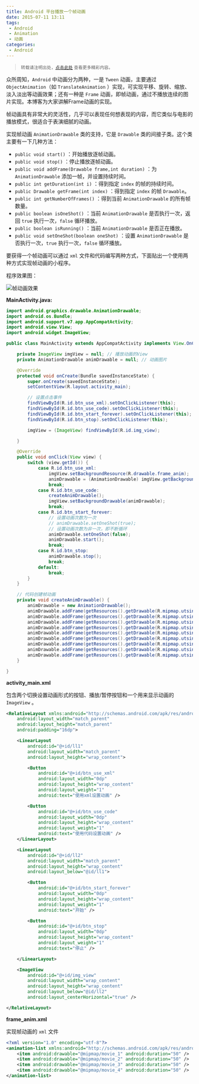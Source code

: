 ```yaml
---
title: Android 平台播放一个帧动画
date: 2015-07-11 13:11
tags:
 - Android
 - Animation
 - 动画
categories:
 - Android
---
```


> <small>转载请注明出处，[点击此处](https://shichaohui.github.io/) 查看更多精彩内容。</small>

众所周知，`Android` 中动画分为两种，一是 `Tween` 动画，主要通过 `ObjectAnimation`（如 `TranslateAnimation` ）实现，可实现平移、旋转、缩放、淡入淡出等动画效果；还有一种是 `Frame` 动画，即帧动画，通过不播放连续的图片实现。本博客为大家讲解Frame动画的实现。

帧动画具有非常大的灵活性，几乎可以表现任何想表现的内容，而它类似与电影的播放模式，很适合于表演细腻的动画。

实现帧动画 `AnimationDrawable` 类的支持，它是 `Drawable` 类的间接子类。这个类主要有一下几种方法：

* `public void start()` ：开始播放逐帧动画。
* `public void stop()` ：停止播放逐帧动画。
* `public void addFrame(Drawable frame,int duration)` ：为 `AnimationDrawable` 添加一帧，并设置持续时间。
* `public int getDuration(int i)` ：得到指定 `index` 的帧的持续时间。
* `public Drawable getFrame(int index)` ：得到指定 `index` 的帧 `Drawable`。
* `public int getNumberOfFrames()` ：得到当前 `AnimationDrawable` 的所有帧数量。
* `public boolean isOneShot()` ：当前 `AnimationDrawable` 是否执行一次，返回 `true` 执行一次，`false` 循环播放。
* `public boolean isRunning()` ：当前 `AnimationDrawable` 是否正在播放。
* `public void setOneShot(boolean oneShot)` ：设置 `AnimationDrawable` 是否执行一次，`true` 执行一次，`false` 循环播放。

要获得一个帧动画可以通过 `xml` 文件和代码编写两种方式，下面贴出一个使用两种方式实现帧动画的小程序。

程序效果图：

![帧动画效果](https://img-blog.csdn.net/20150711130119461)

**MainActivity.java:**

```java
import android.graphics.drawable.AnimationDrawable;
import android.os.Bundle;
import android.support.v7.app.AppCompatActivity;
import android.view.View;
import android.widget.ImageView;

public class MainActivity extends AppCompatActivity implements View.OnClickListener {

    private ImageView imgView = null; // 播放动画的View
    private AnimationDrawable animDrawable = null; // 动画图片

    @Override
    protected void onCreate(Bundle savedInstanceState) {
        super.onCreate(savedInstanceState);
        setContentView(R.layout.activity_main);

        // 设置点击事件
        findViewById(R.id.btn_use_xml).setOnClickListener(this);
        findViewById(R.id.btn_use_code).setOnClickListener(this);
        findViewById(R.id.btn_start_forever).setOnClickListener(this);
        findViewById(R.id.btn_stop).setOnClickListener(this);

        imgView = (ImageView) findViewById(R.id.img_view);

    }

    @Override
    public void onClick(View view) {
        switch (view.getId()) {
            case R.id.btn_use_xml:
                imgView.setBackgroundResource(R.drawable.frame_anim);
                animDrawable = (AnimationDrawable) imgView.getBackground();
                break;
            case R.id.btn_use_code:
                createAnimDrawable();
                imgView.setBackgroundDrawable(animDrawable);
                break;
            case R.id.btn_start_forever:
                // 设置动画次数为一次
                // animDrawable.setOneShot(true);
                // 设置动画次数为非一次，即不断循环
                animDrawable.setOneShot(false);
                animDrawable.start();
                break;
            case R.id.btn_stop:
                animDrawable.stop();
                break;
            default:
                break;
        }
    }

    // 代码创建帧动画
    private void createAnimDrawable() {
        animDrawable = new AnimationDrawable();
        animDrawable.addFrame(getResources().getDrawable(R.mipmap.utsing1), 50);
        animDrawable.addFrame(getResources().getDrawable(R.mipmap.utsing2), 50);
        animDrawable.addFrame(getResources().getDrawable(R.mipmap.utsing3), 50);
        animDrawable.addFrame(getResources().getDrawable(R.mipmap.utsing4), 50);
        animDrawable.addFrame(getResources().getDrawable(R.mipmap.utsing5), 50);
        animDrawable.addFrame(getResources().getDrawable(R.mipmap.utsing6), 50);
        animDrawable.addFrame(getResources().getDrawable(R.mipmap.utsing7), 50);
        animDrawable.addFrame(getResources().getDrawable(R.mipmap.utsing8), 50);
        animDrawable.addFrame(getResources().getDrawable(R.mipmap.utsing9), 50);
    }

}
```

**activity_main.xml**

包含两个切换设置动画形式的按钮、播放/暂停按钮和一个用来显示动画的 `ImageView` 。

```xml
<RelativeLayout xmlns:android="http://schemas.android.com/apk/res/android"
    android:layout_width="match_parent"
    android:layout_height="match_parent"
    android:padding="16dp">

    <LinearLayout
        android:id="@+id/ll1"
        android:layout_width="match_parent"
        android:layout_height="wrap_content">

        <Button
            android:id="@+id/btn_use_xml"
            android:layout_width="0dp"
            android:layout_height="wrap_content"
            android:layout_weight="1"
            android:text="使用xml设置动画" />

        <Button
            android:id="@+id/btn_use_code"
            android:layout_width="0dp"
            android:layout_height="wrap_content"
            android:layout_weight="1"
            android:text="使用代码设置动画" />
    </LinearLayout>

    <LinearLayout
        android:id="@+id/ll2"
        android:layout_width="match_parent"
        android:layout_height="wrap_content"
        android:layout_below="@id/ll1">

        <Button
            android:id="@+id/btn_start_forever"
            android:layout_width="0dp"
            android:layout_height="wrap_content"
            android:layout_weight="1"
            android:text="开始" />

        <Button
            android:id="@+id/btn_stop"
            android:layout_width="0dp"
            android:layout_height="wrap_content"
            android:layout_weight="1"
            android:text="停止" />

    </LinearLayout>

    <ImageView
        android:id="@+id/img_view"
        android:layout_width="wrap_content"
        android:layout_height="wrap_content"
        android:layout_below="@id/ll2"
        android:layout_centerHorizontal="true" />

</RelativeLayout>
```

**frame_anim.xml**

实现帧动画的 `xml` 文件

```xml
<?xml version="1.0" encoding="utf-8"?>
<animation-list xmlns:android="http://schemas.android.com/apk/res/android" >
    <item android:drawable="@mipmap/movie_1" android:duration="50" />
    <item android:drawable="@mipmap/movie_2" android:duration="50" />
    <item android:drawable="@mipmap/movie_3" android:duration="50" />
    <item android:drawable="@mipmap/movie_4" android:duration="50" />
</animation-list>
```